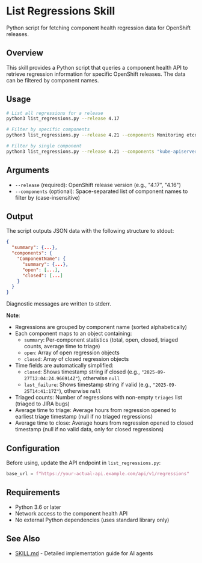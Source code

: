 # List Regressions Skill

Python script for fetching component health regression data for OpenShift releases.

## Overview

This skill provides a Python script that queries a component health API to retrieve regression information for specific OpenShift releases. The data can be filtered by component names.

## Usage

```bash
# List all regressions for a release
python3 list_regressions.py --release 4.17

# Filter by specific components
python3 list_regressions.py --release 4.21 --components Monitoring etcd

# Filter by single component
python3 list_regressions.py --release 4.21 --components "kube-apiserver"
```

## Arguments

- `--release` (required): OpenShift release version (e.g., "4.17", "4.16")
- `--components` (optional): Space-separated list of component names to filter by (case-insensitive)

## Output

The script outputs JSON data with the following structure to stdout:

```json
{
  "summary": {...},
  "components": {
    "ComponentName": {
      "summary": {...},
      "open": [...],
      "closed": [...]
    }
  }
}
```

Diagnostic messages are written to stderr.

**Note**:

- Regressions are grouped by component name (sorted alphabetically)
- Each component maps to an object containing:
  - `summary`: Per-component statistics (total, open, closed, triaged counts, average time to triage)
  - `open`: Array of open regression objects
  - `closed`: Array of closed regression objects
- Time fields are automatically simplified:
  - `closed`: Shows timestamp string if closed (e.g., `"2025-09-27T12:04:24.966914Z"`), otherwise `null`
  - `last_failure`: Shows timestamp string if valid (e.g., `"2025-09-25T14:41:17Z"`), otherwise `null`
- Triaged counts: Number of regressions with non-empty `triages` list (triaged to JIRA bugs)
- Average time to triage: Average hours from regression opened to earliest triage timestamp (null if no triaged regressions)
- Average time to close: Average hours from regression opened to closed timestamp (null if no valid data, only for closed regressions)

## Configuration

Before using, update the API endpoint in `list_regressions.py`:

```python
base_url = f"https://your-actual-api.example.com/api/v1/regressions"
```

## Requirements

- Python 3.6 or later
- Network access to the component health API
- No external Python dependencies (uses standard library only)

## See Also

- [SKILL.md](./SKILL.md) - Detailed implementation guide for AI agents
